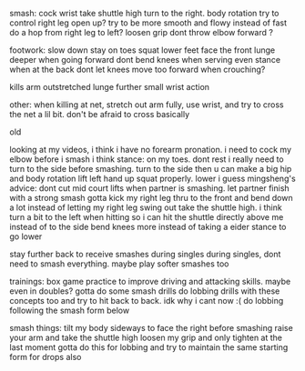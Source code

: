 
smash:
cock wrist
take shuttle high
turn to the right. body rotation
try to control right leg
open up?
try to be more smooth and flowy instead of fast
do a hop from right leg to left?
loosen grip
dont throw elbow forward ?

footwork:
slow down
stay on toes
squat lower
feet face the front
lunge deeper when going forward
dont bend knees when serving
even stance when at the back
dont let knees move too forward when crouching?

kills
arm outstretched
lunge further
small wrist action

other:
when killing at net, stretch out arm fully, use wrist, and try to cross the net a lil bit. don't be afraid to cross basically

old

looking at my videos, i think i have no forearm pronation. i need to cock my elbow before i smash i think
stance: on my toes. dont rest
i really need to turn to the side before smashing. turn to the side then u can make a big hip and body rotation
lift left hand up
squat properly. lower i guess
mingsheng's advice: dont cut mid court lifts when partner is smashing. let partner finish with a strong smash
gotta kick my right leg thru to the front and bend down a lot instead of letting my right leg swing out
take the shuttle high. i think turn a bit to the left when hitting so i can hit the shuttle directly above me instead of to the side
bend knees more instead of taking a eider stance to go lower

stay further back to receive smashes during singles
during singles, dont need to smash everything. maybe play softer smashes too

trainings:
box game practice to improve driving and attacking skills. maybe even in doubles?
gotta do some smash drills
do lobbing drills with these concepts too and try to hit back to back. idk why i cant now :( do lobbing following the smash form below

smash things:
tilt my body sideways to face the right before smashing
raise your arm and take the shuttle high
loosen my grip and only tighten at the last moment
gotta do this for lobbing and try to maintain the same starting form for drops also

